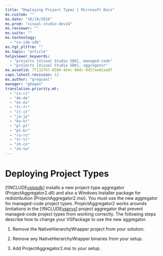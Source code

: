```yaml
---
title: "Deploying Project Types | Microsoft Docs"
ms.custom: ""
ms.date: "10/19/2016"
ms.prod: "visual-studio-dev14"
ms.reviewer: ""
ms.suite: ""
ms.technology: 
  - "vs-ide-sdk"
ms.tgt_pltfrm: ""
ms.topic: "article"
helpviewer_keywords: 
  - "projects [Visual Studio SDK], managed-code"
  - "projects [Visual Studio SDK], aggregator"
ms.assetid: 7f132f67-8589-464c-90dc-0d57ae02aa8f
caps.latest.revision: 12
ms.author: "gregvanl"
manager: "ghogen"
translation.priority.mt: 
  - "cs-cz"
  - "de-de"
  - "es-es"
  - "fr-fr"
  - "it-it"
  - "ja-jp"
  - "ko-kr"
  - "pl-pl"
  - "pt-br"
  - "ru-ru"
  - "tr-tr"
  - "zh-cn"
  - "zh-tw"
---
```

# Deploying Project Types
[!INCLUDE[vsipsdk](../extensibility/includes/vsipsdk_md.md)] installs a new project-type aggregator (ProjectAggregator2.dll) and also a Windows Installer package for redistribution (ProjectAggregator2.msi). You must use the new aggregator for managed-code project types. ProjectAggregator2 works arounds limitations in the [!INCLUDE[vsprvs](../code-quality/includes/vsprvs_md.md)] project aggregator that prevent managed-code project types from working correctly. The following steps describe how to change your VSPackage to use the new aggregator.  
  
1.  Remove the NativeHierarchyWrapper project from your solution.  
  
2.  Remove any NativeHierarchyWrapper binaries from your setup.  
  
3.  Add ProjectAggregator2.msi to your setup.